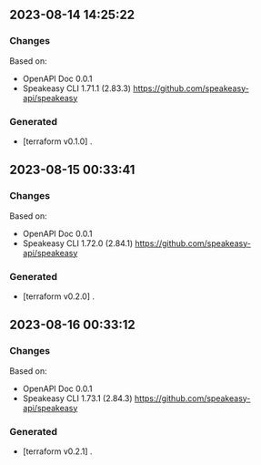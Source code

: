 

## 2023-08-14 14:25:22
### Changes
Based on:
- OpenAPI Doc 0.0.1 
- Speakeasy CLI 1.71.1 (2.83.3) https://github.com/speakeasy-api/speakeasy
### Generated
- [terraform v0.1.0] .

## 2023-08-15 00:33:41
### Changes
Based on:
- OpenAPI Doc 0.0.1 
- Speakeasy CLI 1.72.0 (2.84.1) https://github.com/speakeasy-api/speakeasy
### Generated
- [terraform v0.2.0] .

## 2023-08-16 00:33:12
### Changes
Based on:
- OpenAPI Doc 0.0.1 
- Speakeasy CLI 1.73.1 (2.84.3) https://github.com/speakeasy-api/speakeasy
### Generated
- [terraform v0.2.1] .